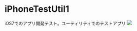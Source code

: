 iPhoneTestUtil1
===============

iOS7でのアプリ開発テスト。ユーティリティでのテストアプリ
<img src="https://dl.dropboxusercontent.com/u/538606/for_github/test.gif">
